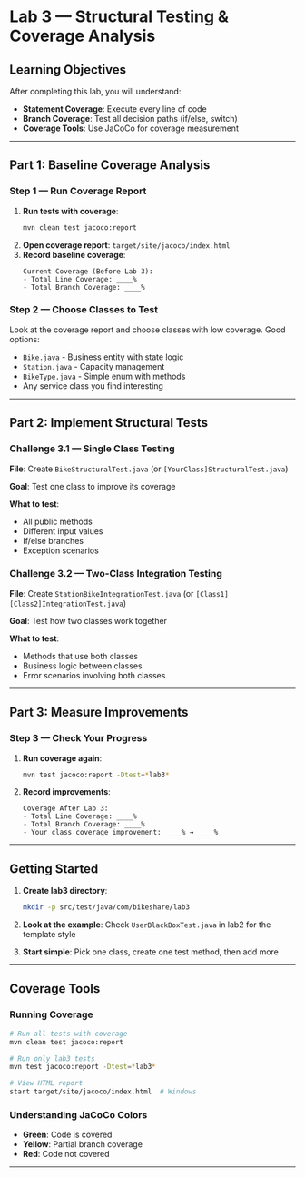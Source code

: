 # Lab 3 — Structural Testing & Coverage Analysis

## Learning Objectives
After completing this lab, you will understand:
- **Statement Coverage**: Execute every line of code
- **Branch Coverage**: Test all decision paths (if/else, switch)
- **Coverage Tools**: Use JaCoCo for coverage measurement

---

## Part 1: Baseline Coverage Analysis

### Step 1 — Run Coverage Report
1. **Run tests with coverage**:
   ```bash
   mvn clean test jacoco:report
   ```
2. **Open coverage report**: `target/site/jacoco/index.html`
3. **Record baseline coverage**:
   ```
   Current Coverage (Before Lab 3):
   - Total Line Coverage: ____%
   - Total Branch Coverage: ____%
   ```

### Step 2 — Choose Classes to Test
Look at the coverage report and choose classes with low coverage. Good options:
- `Bike.java` - Business entity with state logic
- `Station.java` - Capacity management
- `BikeType.java` - Simple enum with methods
- Any service class you find interesting

---

## Part 2: Implement Structural Tests

### Challenge 3.1 — Single Class Testing
**File**: Create `BikeStructuralTest.java` (or `[YourClass]StructuralTest.java`)

**Goal**: Test one class to improve its coverage

**What to test**:
- All public methods
- Different input values
- If/else branches
- Exception scenarios

### Challenge 3.2 — Two-Class Integration Testing  
**File**: Create `StationBikeIntegrationTest.java` (or `[Class1][Class2]IntegrationTest.java`)

**Goal**: Test how two classes work together

**What to test**:
- Methods that use both classes
- Business logic between classes
- Error scenarios involving both classes

---

## Part 3: Measure Improvements

### Step 3 — Check Your Progress
1. **Run coverage again**:
   ```bash
   mvn test jacoco:report -Dtest=*lab3*
   ```

2. **Record improvements**:
   ```
   Coverage After Lab 3:
   - Total Line Coverage: ____%
   - Total Branch Coverage: ____%
   - Your class coverage improvement: ____% → ____%
   ```

---

## Getting Started

1. **Create lab3 directory**: 
   ```bash
   mkdir -p src/test/java/com/bikeshare/lab3
   ```

2. **Look at the example**: Check `UserBlackBoxTest.java` in lab2 for the template style

3. **Start simple**: Pick one class, create one test method, then add more

---

## Coverage Tools

### Running Coverage
```bash
# Run all tests with coverage
mvn clean test jacoco:report

# Run only lab3 tests
mvn test jacoco:report -Dtest=*lab3*

# View HTML report
start target/site/jacoco/index.html  # Windows
```

### Understanding JaCoCo Colors
- **Green**: Code is covered
- **Yellow**: Partial branch coverage
- **Red**: Code not covered

---

